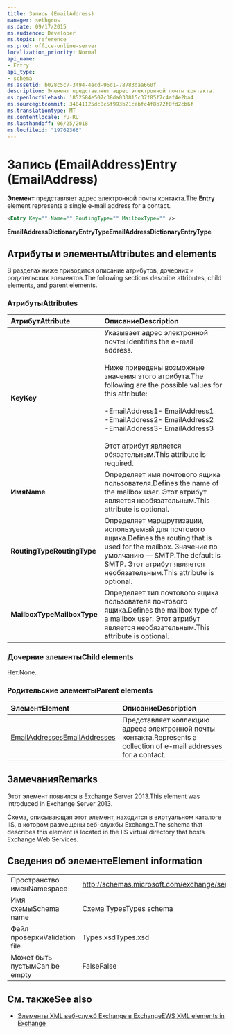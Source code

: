```yaml
---
title: Запись (EmailAddress)
manager: sethgros
ms.date: 09/17/2015
ms.audience: Developer
ms.topic: reference
ms.prod: office-online-server
localization_priority: Normal
api_name:
- Entry
api_type:
- schema
ms.assetid: b028c5c7-3494-4ecd-96d1-78783daa660f
description: Элемент представляет адрес электронной почты контакта.
ms.openlocfilehash: 1852584e507c38da030815c37f85f7c4af4e2ba4
ms.sourcegitcommit: 34041125dc8c5f993b21cebfc4f8b72f0fd2cb6f
ms.translationtype: MT
ms.contentlocale: ru-RU
ms.lasthandoff: 06/25/2018
ms.locfileid: "19762366"
---
```

# <a name="entry-emailaddress"></a><span data-ttu-id="2fef2-103">Запись (EmailAddress)</span><span class="sxs-lookup"><span data-stu-id="2fef2-103">Entry (EmailAddress)</span></span>

<span data-ttu-id="2fef2-104">**Элемент** представляет адрес электронной почты контакта.</span><span class="sxs-lookup"><span data-stu-id="2fef2-104">The **Entry** element represents a single e-mail address for a contact.</span></span> 
  
```XML
<Entry Key="" Name="" RoutingType="" MailboxType="" />
```

<span data-ttu-id="2fef2-105">**EmailAddressDictionaryEntryType**</span><span class="sxs-lookup"><span data-stu-id="2fef2-105">**EmailAddressDictionaryEntryType**</span></span>

## <a name="attributes-and-elements"></a><span data-ttu-id="2fef2-106">Атрибуты и элементы</span><span class="sxs-lookup"><span data-stu-id="2fef2-106">Attributes and elements</span></span>

<span data-ttu-id="2fef2-107">В разделах ниже приводится описание атрибутов, дочерних и родительских элементов.</span><span class="sxs-lookup"><span data-stu-id="2fef2-107">The following sections describe attributes, child elements, and parent elements.</span></span>
  
### <a name="attributes"></a><span data-ttu-id="2fef2-108">Атрибуты</span><span class="sxs-lookup"><span data-stu-id="2fef2-108">Attributes</span></span>

|<span data-ttu-id="2fef2-109">**Атрибут**</span><span class="sxs-lookup"><span data-stu-id="2fef2-109">**Attribute**</span></span>|<span data-ttu-id="2fef2-110">**Описание**</span><span class="sxs-lookup"><span data-stu-id="2fef2-110">**Description**</span></span>|
|:-----|:-----|
|<span data-ttu-id="2fef2-111">**Key**</span><span class="sxs-lookup"><span data-stu-id="2fef2-111">**Key**</span></span> <br/> | <span data-ttu-id="2fef2-112">Указывает адрес электронной почты.</span><span class="sxs-lookup"><span data-stu-id="2fef2-112">Identifies the e-mail address.</span></span><br/><br/><span data-ttu-id="2fef2-113">Ниже приведены возможные значения этого атрибута.</span><span class="sxs-lookup"><span data-stu-id="2fef2-113">The following are the possible values for this attribute:</span></span><br/><br/><span data-ttu-id="2fef2-114">-EmailAddress1</span><span class="sxs-lookup"><span data-stu-id="2fef2-114">-  EmailAddress1</span></span>  <br/><span data-ttu-id="2fef2-115">-EmailAddress2</span><span class="sxs-lookup"><span data-stu-id="2fef2-115">-  EmailAddress2</span></span>  <br/><span data-ttu-id="2fef2-116">-EmailAddress3</span><span class="sxs-lookup"><span data-stu-id="2fef2-116">-  EmailAddress3</span></span> <br/><br/>  <span data-ttu-id="2fef2-117">Этот атрибут является обязательным.</span><span class="sxs-lookup"><span data-stu-id="2fef2-117">This attribute is required.</span></span>  <br/> |
|<span data-ttu-id="2fef2-118">**Имя**</span><span class="sxs-lookup"><span data-stu-id="2fef2-118">**Name**</span></span> <br/> |<span data-ttu-id="2fef2-119">Определяет имя почтового ящика пользователя.</span><span class="sxs-lookup"><span data-stu-id="2fef2-119">Defines the name of the mailbox user.</span></span> <span data-ttu-id="2fef2-120">Этот атрибут является необязательным.</span><span class="sxs-lookup"><span data-stu-id="2fef2-120">This attribute is optional.</span></span>  <br/> |
|<span data-ttu-id="2fef2-121">**RoutingType**</span><span class="sxs-lookup"><span data-stu-id="2fef2-121">**RoutingType**</span></span> <br/> |<span data-ttu-id="2fef2-122">Определяет маршрутизации, используемый для почтового ящика.</span><span class="sxs-lookup"><span data-stu-id="2fef2-122">Defines the routing that is used for the mailbox.</span></span> <span data-ttu-id="2fef2-123">Значение по умолчанию — SMTP.</span><span class="sxs-lookup"><span data-stu-id="2fef2-123">The default is SMTP.</span></span> <span data-ttu-id="2fef2-124">Этот атрибут является необязательным.</span><span class="sxs-lookup"><span data-stu-id="2fef2-124">This attribute is optional.</span></span>  <br/> |
|<span data-ttu-id="2fef2-125">**MailboxType**</span><span class="sxs-lookup"><span data-stu-id="2fef2-125">**MailboxType**</span></span> <br/> |<span data-ttu-id="2fef2-126">Определяет тип почтового ящика пользователя почтового ящика.</span><span class="sxs-lookup"><span data-stu-id="2fef2-126">Defines the mailbox type of a mailbox user.</span></span> <span data-ttu-id="2fef2-127">Этот атрибут является необязательным.</span><span class="sxs-lookup"><span data-stu-id="2fef2-127">This attribute is optional.</span></span>  <br/> |
   
### <a name="child-elements"></a><span data-ttu-id="2fef2-128">Дочерние элементы</span><span class="sxs-lookup"><span data-stu-id="2fef2-128">Child elements</span></span>

<span data-ttu-id="2fef2-129">Нет.</span><span class="sxs-lookup"><span data-stu-id="2fef2-129">None.</span></span>
  
### <a name="parent-elements"></a><span data-ttu-id="2fef2-130">Родительские элементы</span><span class="sxs-lookup"><span data-stu-id="2fef2-130">Parent elements</span></span>

|<span data-ttu-id="2fef2-131">**Элемент**</span><span class="sxs-lookup"><span data-stu-id="2fef2-131">**Element**</span></span>|<span data-ttu-id="2fef2-132">**Описание**</span><span class="sxs-lookup"><span data-stu-id="2fef2-132">**Description**</span></span>|
|:-----|:-----|
|[<span data-ttu-id="2fef2-133">EmailAddresses</span><span class="sxs-lookup"><span data-stu-id="2fef2-133">EmailAddresses</span></span>](emailaddresses.md) <br/> |<span data-ttu-id="2fef2-134">Представляет коллекцию адреса электронной почты контакта.</span><span class="sxs-lookup"><span data-stu-id="2fef2-134">Represents a collection of e-mail addresses for a contact.</span></span>  <br/> |
   
## <a name="remarks"></a><span data-ttu-id="2fef2-135">Замечания</span><span class="sxs-lookup"><span data-stu-id="2fef2-135">Remarks</span></span>

<span data-ttu-id="2fef2-136">Этот элемент появился в Exchange Server 2013.</span><span class="sxs-lookup"><span data-stu-id="2fef2-136">This element was introduced in Exchange Server 2013.</span></span>
  
<span data-ttu-id="2fef2-137">Схема, описывающая этот элемент, находится в виртуальном каталоге IIS, в котором размещены веб-службы Exchange.</span><span class="sxs-lookup"><span data-stu-id="2fef2-137">The schema that describes this element is located in the IIS virtual directory that hosts Exchange Web Services.</span></span>
  
## <a name="element-information"></a><span data-ttu-id="2fef2-138">Сведения об элементе</span><span class="sxs-lookup"><span data-stu-id="2fef2-138">Element information</span></span>

|||
|:-----|:-----|
|<span data-ttu-id="2fef2-139">Пространство имен</span><span class="sxs-lookup"><span data-stu-id="2fef2-139">Namespace</span></span>  <br/> |http://schemas.microsoft.com/exchange/services/2006/types  <br/> |
|<span data-ttu-id="2fef2-140">Имя схемы</span><span class="sxs-lookup"><span data-stu-id="2fef2-140">Schema name</span></span>  <br/> |<span data-ttu-id="2fef2-141">Схема Types</span><span class="sxs-lookup"><span data-stu-id="2fef2-141">Types schema</span></span>  <br/> |
|<span data-ttu-id="2fef2-142">Файл проверки</span><span class="sxs-lookup"><span data-stu-id="2fef2-142">Validation file</span></span>  <br/> |<span data-ttu-id="2fef2-143">Types.xsd</span><span class="sxs-lookup"><span data-stu-id="2fef2-143">Types.xsd</span></span>  <br/> |
|<span data-ttu-id="2fef2-144">Может быть пустым</span><span class="sxs-lookup"><span data-stu-id="2fef2-144">Can be empty</span></span>  <br/> |<span data-ttu-id="2fef2-145">False</span><span class="sxs-lookup"><span data-stu-id="2fef2-145">False</span></span>  <br/> |
   
## <a name="see-also"></a><span data-ttu-id="2fef2-146">См. также</span><span class="sxs-lookup"><span data-stu-id="2fef2-146">See also</span></span>

- [<span data-ttu-id="2fef2-147">Элементы XML веб-служб Exchange в Exchange</span><span class="sxs-lookup"><span data-stu-id="2fef2-147">EWS XML elements in Exchange</span></span>](ews-xml-elements-in-exchange.md)

